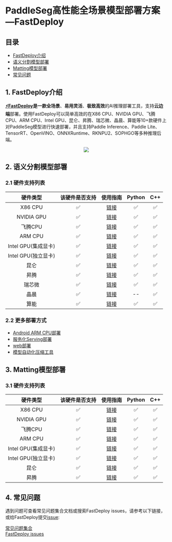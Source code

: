 # PaddleSeg高性能全场景模型部署方案—FastDeploy

## 目录  
- [FastDeploy介绍](#FastDeploy介绍)  
- [语义分割模型部署](#语义分割模型部署)  
- [Matting模型部署](#Matting模型部署)  
- [常见问题](#常见问题)  

## 1. FastDeploy介绍

**[⚡️FastDeploy](https://github.com/PaddlePaddle/FastDeploy)**是一款**全场景**、**易用灵活**、**极致高效**的AI推理部署工具，支持**云边端**部署。使用FastDeploy可以简单高效的在X86 CPU、NVIDIA GPU、飞腾CPU、ARM CPU、Intel GPU、昆仑、昇腾、瑞芯微、晶晨、算能等10+款硬件上对PaddleSeg模型进行快速部署，并且支持Paddle Inference、Paddle Lite、TensorRT、OpenVINO、ONNXRuntime、RKNPU2、SOPHGO等多种推理后端。

<div align="center">
    
<img src="https://user-images.githubusercontent.com/31974251/219546373-c02f24b7-2222-4ad4-9b43-42b8122b898f.png" >
    
</div>  

## 2. 语义分割模型部署
### 2.1 硬件支持列表

|硬件类型|该硬件是否支持|使用指南|Python|C++|
|:---:|:---:|:---:|:---:|:---:|
|X86 CPU|✅|[链接](semantic_segmentation/cpu-gpu)|✅|✅|
|NVIDIA GPU|✅|[链接](semantic_segmentation/cpu-gpu)|✅|✅| 
|飞腾CPU|✅|[链接](semantic_segmentation/cpu-gpu)|✅|✅|
|ARM CPU|✅|[链接](semantic_segmentation/cpu-gpu)|✅|✅| 
|Intel GPU(集成显卡)|✅|[链接](semantic_segmentation/cpu-gpu)|✅|✅|  
|Intel GPU(独立显卡)|✅|[链接](semantic_segmentation/cpu-gpu)|✅|✅|    
|昆仑|✅|[链接](semantic_segmentation/kunlun)|✅|✅|
|昇腾|✅|[链接](semantic_segmentation/ascend)|✅|✅|
|瑞芯微|✅|[链接](semantic_segmentation/rockchip)|✅|✅|  
|晶晨|✅|[链接](semantic_segmentation/amlogic)|--|✅|✅|      
|算能|✅|[链接](semantic_segmentation/sophgo)|✅|✅|     

### 2.2 更多部署方式

- [Android ARM CPU部署](android)  
- [服务化Serving部署](serving)  
- [web部署](web)  
- [模型自动化压缩工具](quantize)

## 3. Matting模型部署  
### 3.1 硬件支持列表

|硬件类型|该硬件是否支持|使用指南|Python|C++|  
|:---:|:---:|:---:|:---:|:---:|   
|X86 CPU|✅|[链接](matting/cpu-gpu)|✅|✅|     
|NVIDIA GPU|✅|[链接](matting/cpu-gpu)|✅|✅|     
|飞腾CPU|✅|[链接](matting/cpu-gpu)|✅|✅|     
|ARM CPU|✅|[链接](matting/cpu-gpu)|✅|✅|     
|Intel GPU(集成显卡)|✅|[链接](matting/cpu-gpu)|✅|✅|     
|Intel GPU(独立显卡)|✅|[链接](matting/cpu-gpu)|✅|✅|    
|昆仑|✅|[链接](matting/kunlun)|✅|✅|     
|昇腾|✅|[链接](matting/ascend)|✅|✅|     

## 4. 常见问题

遇到问题可查看常见问题集合文档或搜索FastDeploy issues，请参考以下链接，或给FastDeploy提交[issue](https://github.com/PaddlePaddle/FastDeploy/issues):

[常见问题集合](https://github.com/PaddlePaddle/FastDeploy/tree/develop/docs/cn/faq)  
[FastDeploy issues](https://github.com/PaddlePaddle/FastDeploy/issues)  
